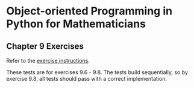 # Object-oriented Programming in Python for Mathematicians

## Chapter 9 Exercises

Refer to the [exercise instructions](https://object-oriented-python.github.io/9_trees_and_directed_acyclic_graphs.html#exercises).

These tests are for exercises 9.6 - 9.8. The tests build sequentially, so by
exercise 9.8, all tests should pass with a correct implementation.
